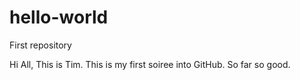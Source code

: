 # hello-world
First repository

Hi All, This is Tim.  This is my first soiree into GitHub.  So far so good.
